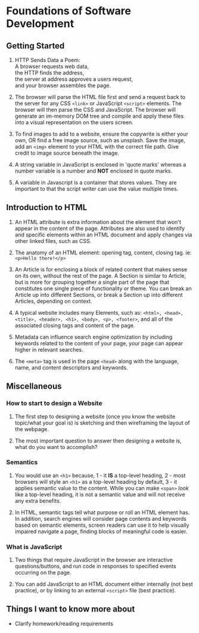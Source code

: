 # Foundations of Software Development

## Getting Started  

1. HTTP Sends Data a Poem:  
A browser requests web data,  
the HTTP finds the address,  
the server at address approves a users request,  
and your browser assembles the page.  

2. The browser will parse the HTML file first and send a request back to the server for any CSS `<link>` or JavaScript `<script>` elements. The browser will then parse the CSS and JavaScript. The browser will generate an im-memory DOM tree and compile and apply these files into a visual representation on the users screen.  

3. To find images to add to a website, ensure the copywrite is either your own, OR find a free image source, such as unsplash. Save the image, add an `<img>` element to your HTML with the correct file path. Give credit to image source beneath the image.  

4. A string variable in JavaScript is enclosed in 'quote marks' whereas a number variable is a number and **NOT** enclosed in quote marks.  

5. A variable in Javascript is a container that stores values. They are important to that the script writer can use the value multiple times.  

## Introduction to HTML  

1. An HTML attribute is extra information about the element that won't appear in the content of the page. Attributes are also used to identify and specific elements within an HTML document and apply changes via other linked files, such as CSS.  

2. The anatomy of an HTML element: opening tag, content, closing tag. ie: `<p>Hello there!</p>`

3. An Article is for enclosing a block of related content that makes sense on its own, without the rest of the page. A Section is similar to Article, but is more for grouping together a single part of the page that constitutes one single piece of functionality or theme. You can break an Article up into different Sections, or break a Section up into different Articles, depending on context.  

4. A typical website includes many Elements, such as: `<html>, <head>, <title>, <header>, <h1>, <body>, <p>, <footer>`, and all of the associated closing tags and content of the page.  

5. Metadata can influence search engine optimization by including keywords related to the content of your page, your page can appear higher in relevant searches.  

6. The `<meta>` tag is used in the page `<head>` along with the language, name, and content descriptors and keywords.  

## Miscellaneous  

### How to start to design a Website  

1. The first step to designing a website (once you know the website topic/what your goal is) is sketching and then wireframing the layout of the webpage.  

2. The most important question to answer then designing a website is, what do you want to accomplish?  

### Semantics  

1. You would use an `<h1>` because, 1 - it **IS** a top-level heading, 2 - most browsers will style an `<h1>` as a top-level heading by default, 3 - it applies semantic value to the content.  While you can make `<span>` *look* like a top-level heading, it is not a semantic value and will not receive any extra benefits.

2. In HTML, semantic tags tell what purpose or roll an HTML element has. In addition, search engines will consider page contents and keywords based on semantic elements, screen readers can use it to help visually impaired navigate a page, finding blocks of meaningful code is easier.  

### What is JavaScript  

1. Two things that require JavaScript in the browser are interactive questions/buttons, and run code in responses to specified events occurring on the page.  

2. You can add JavaScript to an HTML document either internally (not best practice), or by linking to an external `<script>` file (best practice).  

## Things I want to know more about

- Clarify homework/reading requirements  
